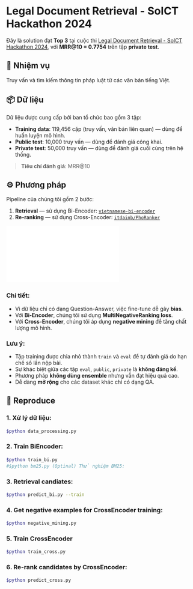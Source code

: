 # Legal Document Retrieval - SoICT Hackathon 2024

Đây là solution đạt **Top 3** tại cuộc thi [Legal Document Retrieval - SoICT Hackathon 2024](https://aihub.ml/competitions/715#results), với **MRR@10 = 0.7754** trên tập **private test**.

## 🧾 Nhiệm vụ

Truy vấn và tìm kiếm thông tin pháp luật từ các văn bản tiếng Việt.

## 📦 Dữ liệu

Dữ liệu được cung cấp bởi ban tổ chức bao gồm 3 tập:

- **Training data**: 119,456 cặp (truy vấn, văn bản liên quan) — dùng để huấn luyện mô hình.
- **Public test**: 10,000 truy vấn — dùng để đánh giá công khai.
- **Private test**: 50,000 truy vấn — dùng để đánh giá cuối cùng trên hệ thống.

> **Tiêu chí đánh giá**: MRR@10

## ⚙️ Phương pháp

Pipeline của chúng tôi gồm 2 bước:

1. **Retrieval** — sử dụng Bi-Encoder: [`vietnamese-bi-encoder`](https://huggingface.co/models)
2. **Re-ranking** — sử dụng Cross-Encoder: [`itdainb/PhoRanker`](https://huggingface.co/itdainb/PhoRanker)

![Pipeline](docs/workflow.drawio.pdf)

### Chi tiết:

- Vì dữ liệu chỉ có dạng Question-Answer, việc fine-tune dễ gây **bias**.
- Với **Bi-Encoder**, chúng tôi sử dụng **MultiNegativeRanking loss**.
- Với **Cross-Encoder**, chúng tôi áp dụng **negative mining** để tăng chất lượng mô hình.

### Lưu ý:

- Tập training được chia nhỏ thành `train` và `eval` để tự đánh giá do hạn chế số lần nộp bài.
- Sự khác biệt giữa các tập `eval`, `public`, `private` là **không đáng kể**.
- Phương pháp **không dùng ensemble** nhưng vẫn đạt hiệu quả cao.
- Dễ dàng **mở rộng** cho các dataset khác chỉ có dạng QA.

## 🚀 Reproduce

### 1. Xử lý dữ liệu:

```bash
$python data_processing.py 
``` 

### 2. Train BiEncoder: 
```bash
$python train_bi.py
#$python bm25.py (Optinal) Thử nghiệm BM25:
``` 
### 3. Retrieval candiates: 

```bash
$python predict_bi.py --train
```
### 4. Get negative examples for CrossEncoder training: 

```bash
$python negative_mining.py 
``` 

### 5. Train CrossEncoder

```bash
$python train_cross.py
``` 

### 6. Re-rank candidates by CrossEncoder: 

```bash
$python predict_cross.py 
``` 
